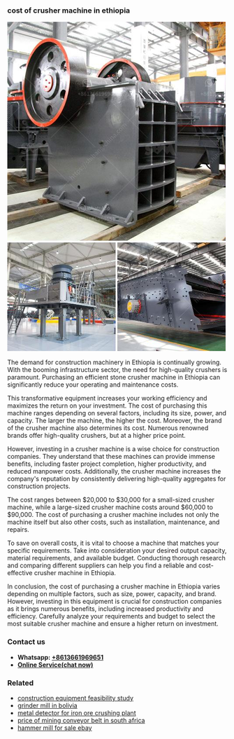 <h3>cost of crusher machine in ethiopia</h3><img src='1702260165.jpg' alt=''><p>The demand for construction machinery in Ethiopia is continually growing. With the booming infrastructure sector, the need for high-quality crushers is paramount. Purchasing an efficient stone crusher machine in Ethiopia can significantly reduce your operating and maintenance costs.</p><p>This transformative equipment increases your working efficiency and maximizes the return on your investment. The cost of purchasing this machine ranges depending on several factors, including its size, power, and capacity. The larger the machine, the higher the cost. Moreover, the brand of the crusher machine also determines its cost. Numerous renowned brands offer high-quality crushers, but at a higher price point.</p><p>However, investing in a crusher machine is a wise choice for construction companies. They understand that these machines can provide immense benefits, including faster project completion, higher productivity, and reduced manpower costs. Additionally, the crusher machine increases the company's reputation by consistently delivering high-quality aggregates for construction projects.</p><p>The cost ranges between $20,000 to $30,000 for a small-sized crusher machine, while a large-sized crusher machine costs around $60,000 to $90,000. The cost of purchasing a crusher machine includes not only the machine itself but also other costs, such as installation, maintenance, and repairs.</p><p>To save on overall costs, it is vital to choose a machine that matches your specific requirements. Take into consideration your desired output capacity, material requirements, and available budget. Conducting thorough research and comparing different suppliers can help you find a reliable and cost-effective crusher machine in Ethiopia.</p><p>In conclusion, the cost of purchasing a crusher machine in Ethiopia varies depending on multiple factors, such as size, power, capacity, and brand. However, investing in this equipment is crucial for construction companies as it brings numerous benefits, including increased productivity and efficiency. Carefully analyze your requirements and budget to select the most suitable crusher machine and ensure a higher return on investment.</p><h3>Contact us</h3><ul><li><strong>Whatsapp:&nbsp;<a href="https://wa.me/8613661969651">+8613661969651</a></strong></li><li><a href="https://swt.shibang-china.com/?git&amp;zhl&amp;cost of crusher machine in ethiopia"><strong>Online Service(chat now)</strong></a></li></ul><h3>Related</h3><ul><li><a href='construction equipment feasibility study.md'>construction equipment feasibility study</a></li><li><a href='grinder mill in bolivia.md'>grinder mill in bolivia</a></li><li><a href='metal detector for iron ore crushing plant.md'>metal detector for iron ore crushing plant</a></li><li><a href='price of mining conveyor belt in south africa.md'>price of mining conveyor belt in south africa</a></li><li><a href='hammer mill for sale ebay.md'>hammer mill for sale ebay</a></li></ul>